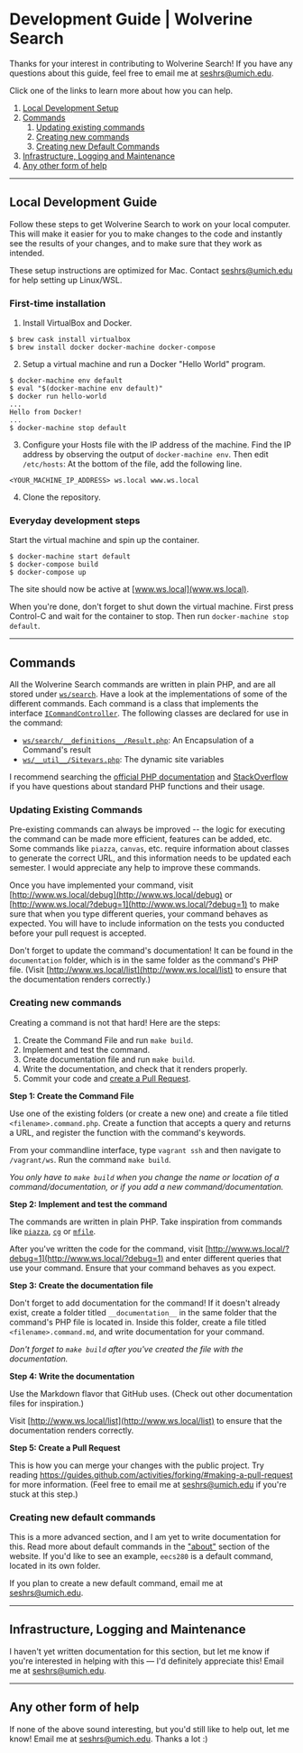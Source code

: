 # Development Guide | Wolverine Search
Thanks for your interest in contributing to Wolverine Search! If you have any questions about this guide, feel free to email me at seshrs@umich.edu.

Click one of the links to learn more about how you can help.

<ol>
  <li><a href="#local-development-guide">Local Development Setup</a></li>
  <li><a href="#commands">Commands</a>
    <ol>
      <li><a href="#updating-existing-commands">Updating existing commands</a></li>
      <li><a href="#creating-new-commands">Creating new commands</a></li>
      <li><a href="#creating-new-default-commands">Creating new Default Commands</li>
    </ol>
  </li>
  <li><a href="#infrastructure-logging-and-maintenance">Infrastructure, Logging and Maintenance</a></li>
  <li><a href="#any-other-form-of-help">Any other form of help</a></li>
</ol>

---

## Local Development Guide
Follow these steps to get Wolverine Search to work on your local computer. This will make it easier for you to make changes to the
code and instantly see the results of your changes, and to make sure that they work as intended.

These setup instructions are optimized for Mac. Contact seshrs@umich.edu for help setting up Linux/WSL.

### First-time installation

1. Install VirtualBox and Docker.
```console
$ brew cask install virtualbox
$ brew install docker docker-machine docker-compose
```

2. Setup a virtual machine and run a Docker "Hello World" program.
```console
$ docker-machine env default
$ eval "$(docker-machine env default)"
$ docker run hello-world
...
Hello from Docker!
...
$ docker-machine stop default
```

3. Configure your Hosts file with the IP address of the machine.
Find the IP address by observing the output of `docker-machine env`.
Then edit `/etc/hosts`: At the bottom of the file, add the following line.
```
<YOUR_MACHINE_IP_ADDRESS> ws.local www.ws.local
```

4. Clone the repository.

### Everyday development steps

Start the virtual machine and spin up the container.
```console
$ docker-machine start default
$ docker-compose build
$ docker-compose up
```

The site should now be active at [www.ws.local](www.ws.local).

When you're done, don't forget to shut down the virtual machine. First press Control-C and wait for the container to stop. Then run `docker-machine stop default`.

---

## Commands

All the Wolverine Search commands are written in plain PHP, and are all stored under [`ws/search`](https://github.com/seshrs/wolverine-search/tree/master/ws/search). Have a look at the implementations of some of the different commands. 
Each command is a class that implements the interface [`ICommandController`](https://github.com/seshrs/wolverine-search/blob/master/ws/search/__definitions__/ICommandController.php). The following classes are declared for use in the command:

- [`ws/search/__definitions__/Result.php`](https://github.com/seshrs/wolverine-search/blob/master/ws/search/__definitions__/Result.php): An Encapsulation of a Command's result
- [`ws/__util__/Sitevars.php`](https://github.com/seshrs/wolverine-search/blob/master/ws/__util__/Sitevars.php): The dynamic site variables

I recommend searching the [official PHP documentation](http://php.net/manual/en/) and [StackOverflow](https://stackoverflow.com/) if you have questions about standard PHP functions and their usage.

### Updating Existing Commands
Pre-existing commands can always be improved -- the logic for executing the command can be made more efficient, features can be added, etc.
Some commands like `piazza`, `canvas`, etc. require information about classes to generate the correct URL, and this information needs to be updated each semester. I would appreciate any help to improve these commands.

Once you have implemented your command, visit [http://www.ws.local/debug](http://www.ws.local/debug) or [http://www.ws.local/?debug=1](http://www.ws.local/?debug=1) to make sure that when you type different queries, your command behaves as expected. You will have to include information on the tests you conducted before your pull request is accepted.

Don't forget to update the command's documentation! It can be found in the `documentation` folder, which is in the same folder as the command's PHP file. (Visit [http://www.ws.local/list](http://www.ws.local/list) to ensure that the documentation renders correctly.)

### Creating new commands
Creating a command is not that hard! Here are the steps:

1. Create the Command File and run `make build`.
2. Implement and test the command.
3. Create documentation file and run `make build`.
4. Write the documentation, and check that it renders properly.
5. Commit your code and [create a Pull Request](https://guides.github.com/activities/forking/#making-a-pull-request).

**Step 1: Create the Command File**

Use one of the existing folders (or create a new one) and create a file titled `<filename>.command.php`. Create a function that accepts a query and returns a URL, and register the function with the command's keywords.

From your commandline interface, type `vagrant ssh` and then navigate to `/vagrant/ws`. Run the command `make build`.

*You only have to `make build` when you change the name or location of a command/documentation, or if you add a new command/documentation.*

**Step 2: Implement and test the command**

The commands are written in plain PHP. Take inspiration from commands like [`piazza`](https://github.com/seshrs/wolverine-search/tree/master/ws/search/umich_class_tools/Piazza.command.md), [`cg`](https://github.com/seshrs/wolverine-search/tree/master/ws/search/umich_class_tools/CourseGuide.command.md) or [`mfile`](https://github.com/seshrs/wolverine-search/tree/master/ws/search/umich_generic/MFile.command.md).

After you've written the code for the command, visit [http://www.ws.local/?debug=1](http://www.ws.local/?debug=1) and enter different queries that use your command. Ensure that your command behaves as you expect.

**Step 3: Create the documentation file**

Don't forget to add documentation for the command! If it doesn't already exist, create a folder titled `__documentation__` in the same folder that the command's PHP file is located in. Inside this folder, create a file titled `<filename>.command.md`, and write documentation for your command.

*Don't forget to `make build` after you've created the file with the documentation.*

**Step 4: Write the documentation**

Use the Markdown flavor that GitHub uses. (Check out other documentation files for inspiration.)

Visit [http://www.ws.local/list](http://www.ws.local/list) to ensure that the documentation renders correctly.

**Step 5: Create a Pull Request**

This is how you can merge your changes with the public project. Try reading https://guides.github.com/activities/forking/#making-a-pull-request for more information. (Feel free to email me at seshrs@umich.edu if you're stuck at this step.)

### Creating new default commands
This is a more advanced section, and I am yet to write documentation for this. Read more about default commands in the ["about"](https://ws.heliohost.org/about) section of the website. 
If you'd like to see an example, `eecs280` is a default command, located in its own folder.

If you plan to create a new default command, email me at seshrs@umich.edu.

---

## Infrastructure, Logging and Maintenance
I haven't yet written documentation for this section, but let me know if you're interested in helping with this — I'd definitely appreciate this! Email me at seshrs@umich.edu.

---

## Any other form of help
If none of the above sound interesting, but you'd still like to help out, let me know! Email me at seshrs@umich.edu. Thanks a lot :)
